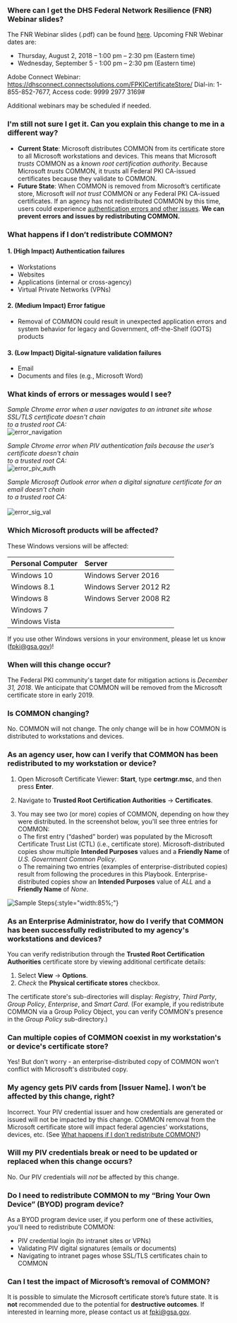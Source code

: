 <br>

### Where can I get the DHS Federal Network Resilience (FNR) Webinar slides?
The FNR Webinar slides (.pdf) can be found <a target="_blank" href="{{site.baseurl}}/docs/FPKI_Trust_Removal_-_FNR_Webinar_07182018.pdf">here</a>. Upcoming FNR Webinar dates are:
* Thursday, August 2, 2018 – 1:00 pm – 2:30 pm (Eastern time)
* Wednesday, September 5 - 1:00 pm – 2:30 pm (Eastern time)

Adobe Connect Webinar:
https://dhsconnect.connectsolutions.com/FPKICertificateStore/
Dial-in:  1-855-852-7677, Access code: 9999 2977 3169#

Additional webinars may be scheduled if needed.

### I'm still not sure I get it. Can you explain this change to me in a different way?
- **Current State**: Microsoft distributes COMMON from its certificate store to all Microsoft workstations and devices. This means that Microsoft *trusts* COMMON as a *known root certification authority*. Because Microsoft *trusts* COMMON, it trusts all Federal PKI CA-issued certificates because they validate to COMMON.
- **Future State**: When COMMON is removed from Microsoft’s certificate store, Microsoft *will not trust* COMMON or any Federal PKI CA-issued certificates. If an agency has not redistributed COMMON by this time, users could experience [authentication errors and other issues](#what-happens-if-i-dont-redistribute-common). **We can prevent errors and issues by redistributing COMMON.**


### What happens if I don’t redistribute COMMON?

#### 1. (High Impact) Authentication failures
- Workstations 
- Websites  
- Applications (internal or cross-agency)
- Virtual Private Networks (VPNs)

#### 2. (Medium Impact) Error fatigue
- Removal of COMMON could result in unexpected application errors and system behavior for legacy and Government, off-the-Shelf (GOTS) products

#### 3. (Low Impact) Digital-signature validation failures
- Email
- Documents and files (e.g., Microsoft Word)


### What kinds of errors or messages would I see?

*Sample Chrome error when a user navigates to an intranet site whose SSL/TLS certificate doesn't chain<br>to a trusted root CA:*
     <br>
     ![error_navigation]({{site.baseurl}}/img/error_navigation.png)

*Sample Chrome error when PIV authentication fails because the user’s certificate doesn't chain<br>to a trusted root CA:*
     <br>
     ![error_piv_auth]({{site.baseurl}}/img/error_piv_auth.png)

*Sample Microsoft Outlook error when a digital signature certificate for an email doesn't chain<br>to a trusted root CA:*
     <br>
     <br>
     ![error_sig_val]({{site.baseurl}}/img/error_sig_val.png)

### Which Microsoft products will be affected?
These Windows versions will be affected:

| **Personal Computer** |  **Server** | 
| :-------- |  :-------- | 
| Windows 10  | Windows Server 2016 |
| Windows 8.1   | Windows Server 2012 R2 |
| Windows 8   | Windows Server 2008 R2 |
| Windows 7   | |
| Windows Vista   | | 

If you use other Windows versions in your environment, please let us know (fpki@gsa.gov)!

### When will this change occur?

The Federal PKI community's target date for mitigation actions is *December 31, 2018*.  We anticipate that COMMON will be removed from the Microsoft certificate store in early 2019.

### Is COMMON changing?

No. COMMON will not change. The only change will be in how COMMON is distributed to workstations and devices.


### As an agency user, how can I verify that COMMON has been redistributed to my workstation or device?

1. Open Microsoft Certificate Viewer:  **Start**, type **certmgr.msc**, and then press **Enter**.

2. Navigate to **Trusted Root Certification Authorities** -> **Certificates**. 

3. You may see two (or more) copies of COMMON, depending on how they were distributed. In the screenshot below, you'll see three entries for COMMON:<br>
o The first entry (“dashed” border) was populated by the Microsoft Certificate Trust List (CTL) (i.e., certificate store). Microsoft-distributed copies show multiple **Intended Purposes** values and a **Friendly Name** of *U.S. Government Common Policy*.<br>
o The remaining two entries (examples of enterprise-distributed copies) result from following the procedures in this Playbook. Enterprise-distributed copies show an **Intended Purposes** value of *ALL* and a **Friendly Name** of *None*.<br>

![Sample Steps]({{site.baseurl}}/img/verify_trust.png){:style="width:85%;"}

### As an Enterprise Administrator, how do I verify that COMMON has been successfully redistributed to my agency's workstations and devices?

You can verify redistribution through the **Trusted Root Certification Authorities** certificate store by viewing additional certificate details:  

1. Select **View** -> **Options**.
2. *Check* the **Physical certificate stores** checkbox. 

The certificate store's sub-directories will display: *Registry*, *Third Party*, *Group Policy*, *Enterprise*, and *Smart Card*. (For example, if you redistribute COMMON via a Group Policy Object, you can verify COMMON's presence in the *Group Policy* sub-directory.) 

### Can multiple copies of COMMON coexist in my workstation's or device's certificate store?

Yes! But don't worry - an enterprise-distributed copy of COMMON won't conflict with Microsoft's distributed copy. 


### My agency gets PIV cards from [Issuer Name]. I won’t be affected by this change, right?

Incorrect. Your PIV credential issuer and how credentials are generated or issued will not be impacted by this change. COMMON removal from the Microsoft certificate store will impact federal agencies' workstations, devices, etc. (See [What happens if I don’t redistribute COMMON?](#what-happens-if-i-dont-redistribute-common))   

### Will my PIV credentials break or need to be updated or replaced when this change occurs?

No. Our PIV credentials will *not* be affected by this change. 

### Do I need to redistribute COMMON to my “Bring Your Own Device” (BYOD) program device?

As a BYOD program device user, if you perform one of these activities, you'll need to redistribute COMMON:
- PIV credential login (to intranet sites or VPNs) 
- Validating PIV digital signatures (emails or documents)
- Navigating to intranet pages whose SSL/TLS certificates chain to COMMON


### Can I test the impact of Microsoft’s removal of COMMON?

It is possible to simulate the Microsoft certificate store’s future state.  It is **not** recommended due to the potential for **destructive outcomes**. If interested in learning more, please contact us at fpki@gsa.gov.
